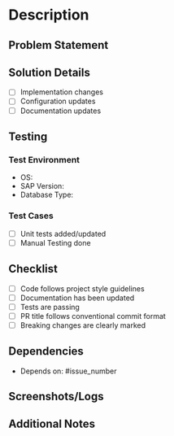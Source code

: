 # Description
<!-- Provide a clear and concise description of the changes in this PR -->

## Problem Statement
<!-- Describe the problem this PR solves. Link to relevant issues using #issue_number -->

## Solution Details
<!-- Explain your implementation approach and design decisions -->
- [ ] Implementation changes
- [ ] Configuration updates
- [ ] Documentation updates

## Testing
<!-- Describe how you tested these changes -->
### Test Environment

- OS:
- SAP Version:
- Database Type:

### Test Cases

- [ ] Unit tests added/updated
- [ ] Manual Testing done

## Checklist
<!-- Mark completed items with [x] -->
- [ ] Code follows project style guidelines
- [ ] Documentation has been updated
- [ ] Tests are passing
- [ ] PR title follows conventional commit format
- [ ] Breaking changes are clearly marked

## Dependencies
<!-- List any dependencies or related PRs -->
- Depends on: #issue_number

## Screenshots/Logs
<!-- If applicable, add screenshots or relevant logs -->

## Additional Notes
<!-- Any other relevant information -->